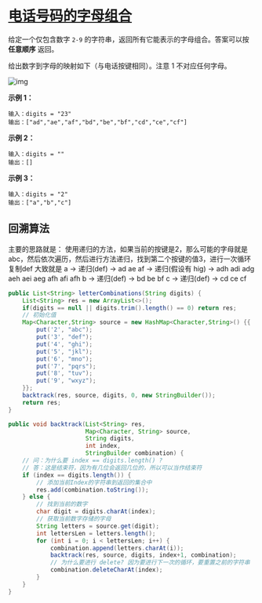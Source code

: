 # [电话号码的字母组合](https://leetcode-cn.com/problems/letter-combinations-of-a-phone-number/)

给定一个仅包含数字 `2-9` 的字符串，返回所有它能表示的字母组合。答案可以按 **任意顺序** 返回。

给出数字到字母的映射如下（与电话按键相同）。注意 1 不对应任何字母。

![img](http://image.tinx.top/200px-telephone-keypad2svg.png)

 

**示例 1：**

```
输入：digits = "23"
输出：["ad","ae","af","bd","be","bf","cd","ce","cf"]
```

**示例 2：**

```
输入：digits = ""
输出：[]
```

**示例 3：**

```
输入：digits = "2"
输出：["a","b","c"]
```



## 回溯算法

主要的思路就是：
使用递归的方法，如果当前的按键是2，那么可能的字母就是 abc，然后依次遍历，然后进行方法递归，找到第二个按键的值3，进行一次循环复制def
大致就是
a -> 递归(def) -> ad ae af -> 递归(假设有 hig) -> adh adi adg aeh aei aeg afh afi afh
b -> 递归(def) -> bd be bf
c -> 递归(def) -> cd ce cf

```java
public List<String> letterCombinations(String digits) {
    List<String> res = new ArrayList<>();
    if(digits == null || digits.trim().length() == 0) return res;
    // 初始化值
    Map<Character,String> source = new HashMap<Character,String>() {{
        put('2', "abc");
        put('3', "def");
        put('4', "ghi");
        put('5', "jkl");
        put('6', "mno");
        put('7', "pqrs");
        put('8', "tuv");
        put('9', "wxyz");
    }};
    backtrack(res, source, digits, 0, new StringBuilder());
    return res;
}

public void backtrack(List<String> res,
                      Map<Character, String> source,
                      String digits,
                      int index,
                      StringBuilder combination) {
  	// 问：为什么要 index == digits.length() ?
  	// 答：这是结束符，因为有几位会返回几位的，所以可以当作结束符
    if (index == digits.length()) {
      	// 添加当前Index的字符串到返回的集合中
        res.add(combination.toString());
    } else {
        // 找到当前的数字
        char digit = digits.charAt(index);
        // 获取当前数字存储的字母
        String letters = source.get(digit);
        int lettersLen = letters.length();
        for (int i = 0; i < lettersLen; i++) {
            combination.append(letters.charAt(i));
            backtrack(res, source, digits, index+1, combination);
          	// 为什么要进行 delete? 因为要进行下一次的循环，要重置之前的字符串
            combination.deleteCharAt(index);
        }
    }
}
```